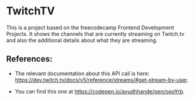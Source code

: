 # TwitchTV


This is a project based on the freecodecamp Frontend Development Projects.
It shows the channels that are currently streaming on Twitch.tv and also the additional details about what they are streaming.



## References:

* The relevant documentation about this API call is here: https://dev.twitch.tv/docs/v5/reference/streams/#get-stream-by-user.

* You can find this one at https://codepen.io/ayudhhande/pen/opoYrb.


 
